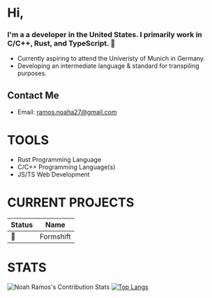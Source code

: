 


# Hi, 
### I'm a a developer in the **United States**. I primarily work in C/C++, Rust, and TypeScript.  👋
- Currently aspiring to attend the Univeristy of Munich in Germany.
- Developing an intermediate language & standard for transpiling purposes.

## Contact Me
- Email: ramos.noaha27@gmail.com

# TOOLS
- Rust Programming Language
- C/C++ Programming Language(s)
- JS/TS Web Development


# CURRENT PROJECTS

| **Status** | **Name** |
|--------|------|
|      🚧   | Formshift|

# STATS
![Noah Ramos's Contribution Stats](https://github-readme-stats.vercel.app/api?username=NoahTheRamos&show_icons=true&theme=gruvbox)
[![Top Langs](https://github-readme-stats.vercel.app/api/top-langs/?username=NoahTheRamos&layout=donut)](https://github.com/NoahTheRamos/github-readme-stats)

